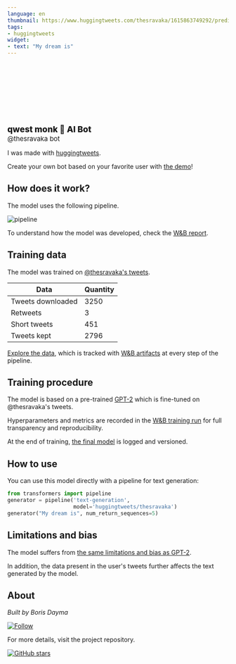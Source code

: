 ```yaml
---
language: en
thumbnail: https://www.huggingtweets.com/thesravaka/1615863749292/predictions.png
tags:
- huggingtweets
widget:
- text: "My dream is"
---
```


<div>
<div style="width: 132px; height:132px; border-radius: 50%; background-size: cover; background-image: url('https://pbs.twimg.com/profile_images/1366467375915270145/XvETwUj9_400x400.png')">
</div>
<div style="margin-top: 8px; font-size: 19px; font-weight: 800">qwest monk 🤖 AI Bot </div>
<div style="font-size: 15px">@thesravaka bot</div>
</div>

I was made with [huggingtweets](https://github.com/borisdayma/huggingtweets).

Create your own bot based on your favorite user with [the demo](https://colab.research.google.com/github/borisdayma/huggingtweets/blob/master/huggingtweets-demo.ipynb)!

## How does it work?

The model uses the following pipeline.

![pipeline](https://github.com/borisdayma/huggingtweets/blob/master/img/pipeline.png?raw=true)

To understand how the model was developed, check the [W&B report](https://app.wandb.ai/wandb/huggingtweets/reports/HuggingTweets-Train-a-model-to-generate-tweets--VmlldzoxMTY5MjI).

## Training data

The model was trained on [@thesravaka's tweets](https://twitter.com/thesravaka).

| Data | Quantity |
| --- | --- |
| Tweets downloaded | 3250 |
| Retweets | 3 |
| Short tweets | 451 |
| Tweets kept | 2796 |

[Explore the data](https://wandb.ai/wandb/huggingtweets/runs/2y1u2jdy/artifacts), which is tracked with [W&B artifacts](https://docs.wandb.com/artifacts) at every step of the pipeline.

## Training procedure

The model is based on a pre-trained [GPT-2](https://huggingface.co/gpt2) which is fine-tuned on @thesravaka's tweets.

Hyperparameters and metrics are recorded in the [W&B training run](https://wandb.ai/wandb/huggingtweets/runs/3i046klx) for full transparency and reproducibility.

At the end of training, [the final model](https://wandb.ai/wandb/huggingtweets/runs/3i046klx/artifacts) is logged and versioned.

## How to use

You can use this model directly with a pipeline for text generation:

```python
from transformers import pipeline
generator = pipeline('text-generation',
                     model='huggingtweets/thesravaka')
generator("My dream is", num_return_sequences=5)
```

## Limitations and bias

The model suffers from [the same limitations and bias as GPT-2](https://huggingface.co/gpt2#limitations-and-bias).

In addition, the data present in the user's tweets further affects the text generated by the model.

## About

*Built by Boris Dayma*

[![Follow](https://img.shields.io/twitter/follow/borisdayma?style=social)](https://twitter.com/intent/follow?screen_name=borisdayma)

For more details, visit the project repository.

[![GitHub stars](https://img.shields.io/github/stars/borisdayma/huggingtweets?style=social)](https://github.com/borisdayma/huggingtweets)
